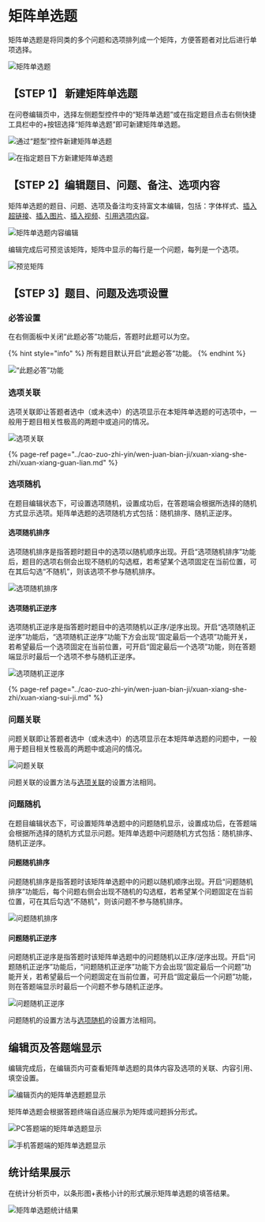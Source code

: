 # 矩阵单选题

矩阵单选题是将同类的多个问题和选项排列成一个矩阵，方便答题者对比后进行单项选择。

![&#x77E9;&#x9635;&#x5355;&#x9009;&#x9898;](../.gitbook/assets/image%20%28172%29.png)

## 【STEP 1】 新建矩阵单选题

在问卷编辑页中，选择左侧题型控件中的“矩阵单选题”或在指定题目点击右侧快捷工具栏中的+按钮选择“矩阵单选题”即可新建矩阵单选题。

![&#x901A;&#x8FC7;&#x201C;&#x9898;&#x578B;&#x201D;&#x63A7;&#x4EF6;&#x65B0;&#x5EFA;&#x77E9;&#x9635;&#x5355;&#x9009;&#x9898;](../.gitbook/assets/image%20%28186%29.png)

![&#x5728;&#x6307;&#x5B9A;&#x9898;&#x76EE;&#x4E0B;&#x65B9;&#x65B0;&#x5EFA;&#x77E9;&#x9635;&#x5355;&#x9009;&#x9898;](../.gitbook/assets/image%20%2823%29.png)

## 【STEP 2】编辑题目、问题、备注、选项内容

矩阵单选题的题目、问题、选项及备注均支持富文本编辑，包括：字体样式、[插入超链接](../cao-zuo-zhi-yin/wen-juan-bian-ji/cha-ru-chao-lian-jie.md)、[插入图片](../cao-zuo-zhi-yin/wen-juan-bian-ji/cha-ru-tu-pian.md)、[插入视频](../cao-zuo-zhi-yin/wen-juan-bian-ji/cha-ru-shi-pin.md)、[引用选项内容](../cao-zuo-zhi-yin/wen-juan-bian-ji/nei-rong-yin-yong.md)。

![&#x77E9;&#x9635;&#x5355;&#x9009;&#x9898;&#x5185;&#x5BB9;&#x7F16;&#x8F91;](../.gitbook/assets/image%20%2838%29.png)

编辑完成后可预览该矩阵，矩阵中显示的每行是一个问题，每列是一个选项。

![&#x9884;&#x89C8;&#x77E9;&#x9635;](../.gitbook/assets/image%20%28144%29.png)

## 【STEP 3】题目、问题及选项设置

### 必答设置

在右侧面板中关闭“此题必答”功能后，答题时此题可以为空。

{% hint style="info" %}
所有题目默认开启“此题必答”功能。
{% endhint %}

![&#x201C;&#x6B64;&#x9898;&#x5FC5;&#x7B54;&#x201D;&#x529F;&#x80FD;](../.gitbook/assets/image%20%2892%29.png)

### 选项关联

选项关联即让答题者选中（或未选中）的选项显示在本矩阵单选题的可选项中，一般用于题目相关性极高的两题中或追问的情况。

![&#x9009;&#x9879;&#x5173;&#x8054;](../.gitbook/assets/image%20%28152%29.png)

{% page-ref page="../cao-zuo-zhi-yin/wen-juan-bian-ji/xuan-xiang-she-zhi/xuan-xiang-guan-lian.md" %}

### 选项随机

在题目编辑状态下，可设置选项随机，设置成功后，在答题端会根据所选择的随机方式显示选项。矩阵单选题的选项随机方式包括：随机排序、随机正逆序。

#### 选项随机排序

选项随机排序是指答题时题目中的选项以随机顺序出现。开启“选项随机排序”功能后，题目的选项右侧会出现不随机的勾选框，若希望某个选项固定在当前位置，可在其后勾选“不随机”，则该选项不参与随机排序。

![&#x9009;&#x9879;&#x968F;&#x673A;&#x6392;&#x5E8F;](../.gitbook/assets/image%20%28339%29.png)

#### 选项随机正逆序

选项随机正逆序是指答题时题目中的选项随机以正序/逆序出现。开启“选项随机正逆序”功能后，“选项随机正逆序”功能下方会出现“固定最后一个选项”功能开关，若希望最后一个选项固定在当前位置，可开启“固定最后一个选项”功能，则在答题端显示时最后一个选项不参与随机正逆序。

![&#x9009;&#x9879;&#x968F;&#x673A;&#x6B63;&#x9006;&#x5E8F;](../.gitbook/assets/image%20%28131%29.png)

{% page-ref page="../cao-zuo-zhi-yin/wen-juan-bian-ji/xuan-xiang-she-zhi/xuan-xiang-sui-ji.md" %}

### 问题关联

问题关联即让答题者选中（或未选中）的选项显示在本矩阵单选题的问题中，一般用于题目相关性极高的两题中或追问的情况。

![&#x95EE;&#x9898;&#x5173;&#x8054;](../.gitbook/assets/image%20%2832%29.png)

问题关联的设置方法与[选项关联](../cao-zuo-zhi-yin/wen-juan-bian-ji/xuan-xiang-she-zhi/xuan-xiang-guan-lian.md)的设置方法相同。

### 问题随机

在题目编辑状态下，可设置矩阵单选题中的问题随机显示，设置成功后，在答题端会根据所选择的随机方式显示问题。矩阵单选题中问题随机方式包括：随机排序、随机正逆序。

#### 问题随机排序

问题随机排序是指答题时该矩阵单选题中的问题以随机顺序出现。开启“问题随机排序”功能后，每个问题右侧会出现不随机的勾选框，若希望某个问题固定在当前位置，可在其后勾选“不随机”，则该问题不参与随机排序。

![&#x95EE;&#x9898;&#x968F;&#x673A;&#x6392;&#x5E8F;](../.gitbook/assets/image%20%28178%29.png)

#### 问题随机正逆序

问题随机正逆序是指答题时该矩阵单选题中的问题随机以正序/逆序出现。开启“问题随机正逆序”功能后，“问题随机正逆序”功能下方会出现“固定最后一个问题”功能开关，若希望最后一个问题固定在当前位置，可开启“固定最后一个问题”功能，则在答题端显示时最后一个问题不参与随机正逆序。

![&#x95EE;&#x9898;&#x968F;&#x673A;&#x6B63;&#x9006;&#x5E8F;](../.gitbook/assets/image%20%28141%29.png)

问题随机的设置方法与[选项随机](../cao-zuo-zhi-yin/wen-juan-bian-ji/xuan-xiang-she-zhi/xuan-xiang-sui-ji.md)的设置方法相同。

## 编辑页及答题端显示

编辑完成后，在编辑页内可查看矩阵单选题的具体内容及选项的关联、内容引用、填空设置。

![&#x7F16;&#x8F91;&#x9875;&#x5185;&#x7684;&#x77E9;&#x9635;&#x5355;&#x9009;&#x9898;&#x9898;&#x663E;&#x793A;](../.gitbook/assets/image%20%28308%29.png)

矩阵单选题会根据答题终端自适应展示为矩阵或问题拆分形式。

![PC&#x7B54;&#x9898;&#x7AEF;&#x7684;&#x77E9;&#x9635;&#x5355;&#x9009;&#x9898;&#x663E;&#x793A;](../.gitbook/assets/image%20%28358%29.png)

![&#x624B;&#x673A;&#x7B54;&#x9898;&#x7AEF;&#x7684;&#x77E9;&#x9635;&#x5355;&#x9009;&#x9898;&#x663E;&#x793A;](../.gitbook/assets/image%20%28365%29.png)

## 统计结果展示

在统计分析页中，以条形图+表格小计的形式展示矩阵单选题的填答结果。

![&#x77E9;&#x9635;&#x5355;&#x9009;&#x9898;&#x7EDF;&#x8BA1;&#x7ED3;&#x679C;](../.gitbook/assets/image%20%28322%29.png)



